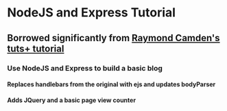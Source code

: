 # NodeJS and Express Tutorial #
## Borrowed significantly from <a href="http://code.tutsplus.com/tutorials/introduction-to-express--net-33367">Raymond Camden's tuts+ tutorial</a> ##
### Use NodeJS and Express to build a basic blog ###
#### Replaces handlebars from the original with ejs and updates bodyParser ####
#### Adds JQuery and a basic page view counter ####
